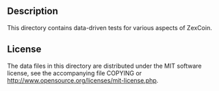 Description
------------

This directory contains data-driven tests for various aspects of ZexCoin.

License
--------

The data files in this directory are distributed under the MIT software
license, see the accompanying file COPYING or
http://www.opensource.org/licenses/mit-license.php.

